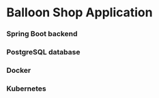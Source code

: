 # Balloon Shop Application

### Spring Boot backend
### PostgreSQL database
### Docker
### Kubernetes
